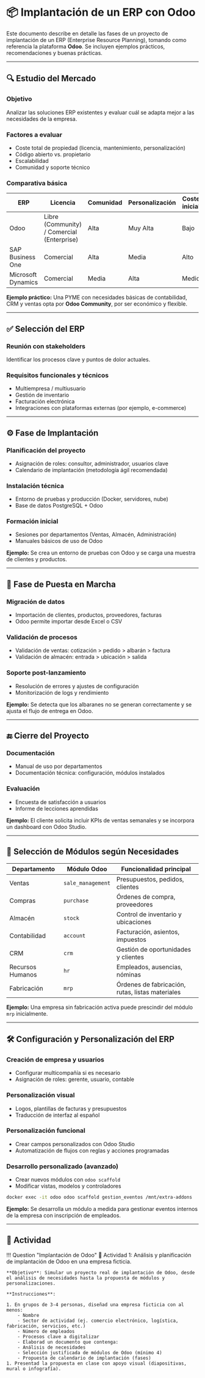 # 📦 Implantación de un ERP con Odoo

Este documento describe en detalle las fases de un proyecto de implantación de un ERP (Enterprise Resource Planning), tomando como referencia la plataforma **Odoo**. Se incluyen ejemplos prácticos, recomendaciones y buenas prácticas.

---

## 🔍 Estudio del Mercado

### Objetivo
Analizar las soluciones ERP existentes y evaluar cuál se adapta mejor a las necesidades de la empresa.

### Factores a evaluar
- Coste total de propiedad (licencia, mantenimiento, personalización)
- Código abierto vs. propietario
- Escalabilidad
- Comunidad y soporte técnico

### Comparativa básica
| ERP         | Licencia    | Comunidad | Personalización | Coste inicial |
|-------------|-------------|-----------|------------------|----------------|
| Odoo        | Libre (Community) / Comercial (Enterprise) | Alta      | Muy Alta         | Bajo             |
| SAP Business One | Comercial | Alta      | Media            | Alto            |
| Microsoft Dynamics | Comercial | Media     | Alta             | Medio           |

**Ejemplo práctico:** Una PYME con necesidades básicas de contabilidad, CRM y ventas opta por **Odoo Community**, por ser económico y flexible.

---

## ✅ Selección del ERP

### Reunión con stakeholders
Identificar los procesos clave y puntos de dolor actuales.

### Requisitos funcionales y técnicos
- Multiempresa / multiusuario
- Gestión de inventario
- Facturación electrónica
- Integraciones con plataformas externas (por ejemplo, e-commerce)

---

## ⚙️ Fase de Implantación

### Planificación del proyecto
- Asignación de roles: consultor, administrador, usuarios clave
- Calendario de implantación (metodología ágil recomendada)

### Instalación técnica
- Entorno de pruebas y producción (Docker, servidores, nube)
- Base de datos PostgreSQL + Odoo

### Formación inicial
- Sesiones por departamentos (Ventas, Almacén, Administración)
- Manuales básicos de uso de Odoo

**Ejemplo:** Se crea un entorno de pruebas con Odoo y se carga una muestra de clientes y productos.

---

## 🚀 Fase de Puesta en Marcha

### Migración de datos
- Importación de clientes, productos, proveedores, facturas
- Odoo permite importar desde Excel o CSV

### Validación de procesos
- Validación de ventas: cotización > pedido > albarán > factura
- Validación de almacén: entrada > ubicación > salida

### Soporte post-lanzamiento
- Resolución de errores y ajustes de configuración
- Monitorización de logs y rendimiento

**Ejemplo:** Se detecta que los albaranes no se generan correctamente y se ajusta el flujo de entrega en Odoo.

---

## 🔚 Cierre del Proyecto

### Documentación
- Manual de uso por departamentos
- Documentación técnica: configuración, módulos instalados

### Evaluación
- Encuesta de satisfacción a usuarios
- Informe de lecciones aprendidas

**Ejemplo:** El cliente solicita incluir KPIs de ventas semanales y se incorpora un dashboard con Odoo Studio.

---

## 🧩 Selección de Módulos según Necesidades

| Departamento | Módulo Odoo         | Funcionalidad principal                    |
|--------------|---------------------|--------------------------------------------|
| Ventas       | `sale_management`   | Presupuestos, pedidos, clientes             |
| Compras      | `purchase`          | Órdenes de compra, proveedores              |
| Almacén      | `stock`             | Control de inventario y ubicaciones         |
| Contabilidad | `account`           | Facturación, asientos, impuestos            |
| CRM          | `crm`               | Gestión de oportunidades y clientes         |
| Recursos Humanos | `hr`            | Empleados, ausencias, nóminas               |
| Fabricación  | `mrp`               | Órdenes de fabricación, rutas, listas materiales |

**Ejemplo:** Una empresa sin fabricación activa puede prescindir del módulo `mrp` inicialmente.

---

## 🛠️ Configuración y Personalización del ERP

### Creación de empresa y usuarios
- Configurar multicompañía si es necesario
- Asignación de roles: gerente, usuario, contable

### Personalización visual
- Logos, plantillas de facturas y presupuestos
- Traducción de interfaz al español

### Personalización funcional
- Crear campos personalizados con Odoo Studio
- Automatización de flujos con reglas y acciones programadas

### Desarrollo personalizado (avanzado)
- Crear nuevos módulos con `odoo scaffold`
- Modificar vistas, modelos y controladores

```bash
docker exec -it odoo odoo scaffold gestion_eventos /mnt/extra-addons
```

**Ejemplo:** Se desarrolla un módulo a medida para gestionar eventos internos de la empresa con inscripción de empleados.

---

## 📘  Actividad
!!! Question "Implantación de Odoo"
    📘 Actividad 1: Análisis y planificación de implantación de Odoo en una empresa ficticia.

    **Objetivo**: Simular un proyecto real de implantación de Odoo, desde el análisis de necesidades hasta la propuesta de módulos y personalizaciones.

    **Instrucciones**:

    1. En grupos de 3-4 personas, diseñad una empresa ficticia con al menos:
        - Nombre
        - Sector de actividad (ej. comercio electrónico, logística, fabricación, servicios, etc.)
        - Número de empleados
        - Procesos clave a digitalizar
        - Elaborad un documento que contenga:
        - Análisis de necesidades
        - Selección justificada de módulos de Odoo (mínimo 4)
        - Propuesta de calendario de implantación (fases)
    1. Presentad la propuesta en clase con apoyo visual (diapositivas, mural o infografía).